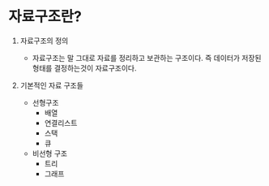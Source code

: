 <h1>자료구조란?</h1>

1. 자료구조의 정의
    - 자료구조는 말 그대로 자료를 정리하고 보관하는 구조이다. 즉 데이터가 저장된 형태를 결정하는것이 자료구조이다.

2. 기본적인 자료 구조들
    - 선형구조
        - 배열
        - 연결리스트
        - 스택
        - 큐
    - 비선형 구조
        - 트리
        - 그래프
